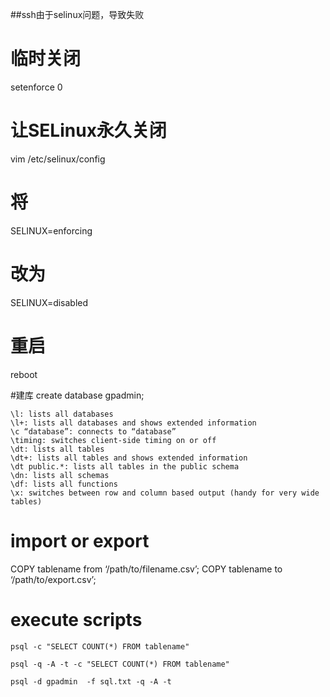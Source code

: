 ##ssh由于selinux问题，导致失败

# 临时关闭
setenforce 0

# 让SELinux永久关闭
vim /etc/selinux/config

# 将
SELINUX=enforcing
# 改为
SELINUX=disabled

# 重启
reboot


#建库
create database gpadmin;

```
\l: lists all databases
\l+: lists all databases and shows extended information
\c “database”: connects to “database”
\timing: switches client-side timing on or off
\dt: lists all tables
\dt+: lists all tables and shows extended information
\dt public.*: lists all tables in the public schema
\dn: lists all schemas
\df: lists all functions
\x: switches between row and column based output (handy for very wide tables)
```

# import or export 
COPY tablename from ‘/path/to/filename.csv’;
COPY tablename to ‘/path/to/export.csv’;

# execute scripts 
```
psql -c "SELECT COUNT(*) FROM tablename"

psql -q -A -t -c "SELECT COUNT(*) FROM tablename"

psql -d gpadmin  -f sql.txt -q -A -t

```



